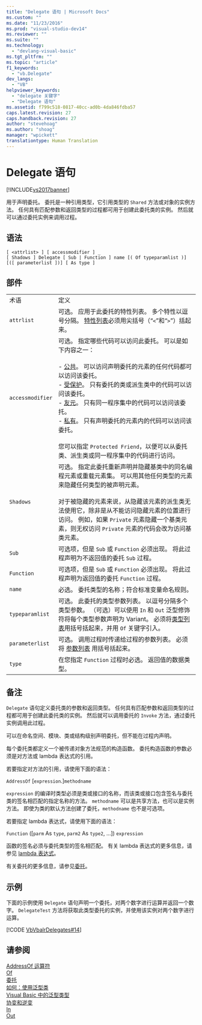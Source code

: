 ```yaml
---
title: "Delegate 语句 | Microsoft Docs"
ms.custom: ""
ms.date: "11/23/2016"
ms.prod: "visual-studio-dev14"
ms.reviewer: ""
ms.suite: ""
ms.technology: 
  - "devlang-visual-basic"
ms.tgt_pltfrm: ""
ms.topic: "article"
f1_keywords: 
  - "vb.Delegate"
dev_langs: 
  - "VB"
helpviewer_keywords: 
  - "delegate 关键字"
  - "Delegate 语句"
ms.assetid: f799c518-0817-40cc-ad0b-4da846fdba57
caps.latest.revision: 27
caps.handback.revision: 27
author: "stevehoag"
ms.author: "shoag"
manager: "wpickett"
translationtype: Human Translation
---
```

# Delegate 语句
[!INCLUDE[vs2017banner](../../../csharp/includes/vs2017banner.md)]

用于声明委托。  委托是一种引用类型，它引用类型的 `Shared` 方法或对象的实例方法。  任何具有匹配参数和返回类型的过程都可用于创建此委托类的实例。  然后就可以通过委托实例来调用过程。  
  
## 语法  
  
```  
[ <attrlist> ] [ accessmodifier ] _  
[ Shadows ] Delegate [ Sub | Function ] name [( Of typeparamlist )] [([ parameterlist ])] [ As type ]  
```  
  
## 部件  
  
|||  
|-|-|  
|术语|定义|  
|`attrlist`|可选。  应用于此委托的特性列表。  多个特性以逗号分隔。  [特性列表](../../../visual-basic/language-reference/statements/attribute-list.md)必须用尖括号（“`<`”和“`>`”）括起来。|  
|`accessmodifier`|可选。  指定哪些代码可以访问此委托。  可以是如下内容之一：<br /><br /> -   [公共](../../../visual-basic/language-reference/modifiers/public.md)。  可以访问声明委托的元素的任何代码都可以访问该委托。<br />-   [受保护](../../../visual-basic/language-reference/modifiers/protected.md)。  只有委托的类或派生类中的代码可以访问该委托。<br />-   [友元](../../../visual-basic/language-reference/modifiers/friend.md)。  只有同一程序集中的代码可以访问该委托。<br />-   [私有](../../../visual-basic/language-reference/modifiers/private.md)。  只有声明委托的元素内的代码可以访问该委托。<br /><br /> 您可以指定 `Protected Friend`，以便可以从委托类、派生类或同一程序集中的代码进行访问。|  
|`Shadows`|可选。  指定此委托重新声明并隐藏基类中的同名编程元素或重载元素集。  可以用其他任何类型的元素来隐藏任何类型的被声明元素。<br /><br /> 对于被隐藏的元素来说，从隐藏该元素的派生类无法使用它，除非是从不能访问隐藏元素的位置进行访问。  例如，如果 `Private` 元素隐藏一个基类元素，则无权访问 `Private` 元素的代码会改为访问基类元素。|  
|`Sub`|可选项，但是 `Sub` 或 `Function` 必须出现。  将此过程声明为不返回值的委托 `Sub` 过程。|  
|`Function`|可选项，但是 `Sub` 或 `Function` 必须出现。  将此过程声明为返回值的委托 `Function` 过程。|  
|`name`|必选。  委托类型的名称；符合标准变量命名规则。|  
|`typeparamlist`|可选。  此委托的类型参数列表。  以逗号分隔多个类型参数。  （可选）可以使用 `In` 和 `Out` 泛型修饰符将每个类型参数声明为 Variant。  必须将[类型列表](../../../visual-basic/language-reference/statements/type-list.md)用括号括起来，并用 `Of` 关键字引入。|  
|`parameterlist`|可选。  调用过程时传递给过程的参数列表。  必须将 [参数列表](../../../visual-basic/language-reference/statements/parameter-list.md) 用括号括起来。|  
|`type`|在您指定 `Function` 过程时必选。  返回值的数据类型。|  
  
## 备注  
 `Delegate` 语句定义委托类的参数和返回类型。  任何具有匹配参数和返回类型的过程都可用于创建此委托类的实例。  然后就可以调用委托的 `Invoke` 方法，通过委托实例调用此过程。  
  
 可以在命名空间、模块、类或结构级别声明委托，但不能在过程内声明。  
  
 每个委托类都定义一个被传递对象方法规范的构造函数。  委托构造函数的参数必须是对方法或 lambda 表达式的引用。  
  
 若要指定对方法的引用，请使用下面的语法：  
  
 `AddressOf` \[`expression`.\]`methodname`  
  
 `expression` 的编译时类型必须是类或接口的名称，而该类或接口包含签名与委托类的签名相匹配的指定名称的方法。  `methodname` 可以是共享方法，也可以是实例方法。  即使为类的默认方法创建了委托，`methodname` 也不是可选项。  
  
 若要指定 lambda 表达式，请使用下面的语法：  
  
 `Function` \(\[`parm` As `type`, `parm2` As `type2`, ...\]\) `expression`  
  
 函数的签名必须与委托类型的签名相匹配。  有关 lambda 表达式的更多信息，请参见 [lambda 表达式](../../../visual-basic/programming-guide/language-features/procedures/lambda-expressions.md)。  
  
 有关委托的更多信息，请参见[委托](../../../visual-basic/programming-guide/language-features/delegates/delegates.md)。  
  
## 示例  
 下面的示例使用 `Delegate` 语句声明一个委托，对两个数字进行运算并返回一个数字。  `DelegateTest` 方法将获取此类型委托的实例，并使用该实例对两个数字进行运算。  
  
 [!CODE [VbVbalrDelegates#14](../CodeSnippet/VS_Snippets_VBCSharp/VbVbalrDelegates#14)]  
  
## 请参阅  
 [AddressOf 运算符](../../../visual-basic/language-reference/operators/addressof-operator.md)   
 [Of](../../../visual-basic/language-reference/statements/of-clause.md)   
 [委托](../../../visual-basic/programming-guide/language-features/delegates/delegates.md)   
 [如何：使用泛型类](../../../visual-basic/programming-guide/language-features/data-types/how-to-use-a-generic-class.md)   
 [Visual Basic 中的泛型类型](../../../visual-basic/programming-guide/language-features/data-types/generic-types.md)   
 [协变和逆变](../Topic/Covariance%20and%20Contravariance%20\(C%23%20and%20Visual%20Basic\).md)   
 [In](../../../visual-basic/language-reference/modifiers/in-generic-modifier.md)   
 [Out](../../../visual-basic/language-reference/modifiers/out-generic-modifier.md)